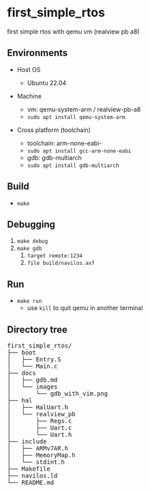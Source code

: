 # first_simple_rtos
first simple rtos with qemu vm (realview pb a8)

## Environments
- Host OS
  + Ubuntu 22.04

- Machine
  + vm: qemu-system-arm / realview-pb-a8
  + `sudo apt install qemu-system-arm`

- Cross platform (toolchain)
  + toolchain: arm-none-eabi-
  + `sudo apt install gcc-arm-none-eabi`
  + gdb: gdb-multiarch
  + `sudo apt install gdb-multiarch`

## Build
- `make`

## Debugging
1. `make debug`
2. `make gdb`
    1. `target remote:1234`
    2. `file build/navilos.axf`

## Run
- `make run`
    + use `kill` to quit qemu in another terminal
  
## Directory tree
<pre>
first_simple_rtos/  
├── boot
│   ├── Entry.S
│   └── Main.c
├── docs
│   ├── gdb.md
│   └── images
│       └── gdb_with_vim.png
├── hal
│   ├── HalUart.h
│   └── realview_pb
│       ├── Regs.c
│       ├── Uart.c
│       └── Uart.h
├── include
│   ├── ARMv7AR.h
│   ├── MemoryMap.h
│   └── stdint.h
├── Makefile
├── navilos.ld
└── README.md
</pre>
